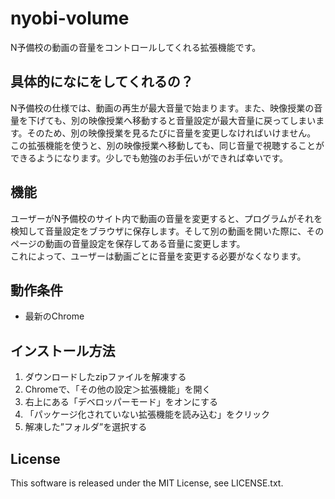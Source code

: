 # nyobi-volume
N予備校の動画の音量をコントロールしてくれる拡張機能です。
## 具体的になにをしてくれるの？
N予備校の仕様では、動画の再生が最大音量で始まります。また、映像授業の音量を下げても、別の映像授業へ移動すると音量設定が最大音量に戻ってしまいます。そのため、別の映像授業を見るたびに音量を変更しなければいけません。<br>この拡張機能を使うと、別の映像授業へ移動しても、同じ音量で視聴することができるようになります。少しでも勉強のお手伝いができれば幸いです。
## 機能
ユーザーがN予備校のサイト内で動画の音量を変更すると、プログラムがそれを検知して音量設定をブラウザに保存します。そして別の動画を開いた際に、そのページの動画の音量設定を保存してある音量に変更します。<br>これによって、ユーザーは動画ごとに音量を変更する必要がなくなります。
## 動作条件
* 最新のChrome
## インストール方法
1. ダウンロードしたzipファイルを解凍する
2. Chromeで、「その他の設定＞拡張機能」を開く
3. 右上にある「デベロッパーモード」をオンにする
4. 「パッケージ化されていない拡張機能を読み込む」をクリック
5. 解凍した”フォルダ”を選択する
## License
This software is released under the MIT License, see LICENSE.txt.
